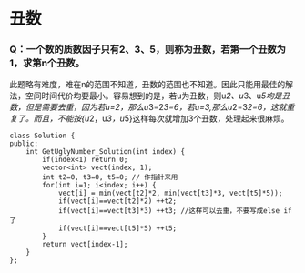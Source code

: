 # 丑数

### Q：一个数的质数因子只有2、3、5，则称为丑数，若第一个丑数为1，求第n个丑数。

此题略有难度，难在n的范围不知道，丑数的范围也不知道。因此只能用最佳的解法，空间时间代价均要最小。容易想到的是，若u为丑数，则u*2、u*3、u*5均是丑数，但是需要去重，因为若u=2，那么u*3=2*3=6，若u=3,那么u*2=3*2=6，这就重复了。而且，不能按{u*2，u*3，u*5}这样每次就增加3个丑数，处理起来很麻烦。

```
class Solution {
public:
    int GetUglyNumber_Solution(int index) {
        if(index<1) return 0;
        vector<int> vect(index, 1);
        int t2=0, t3=0, t5=0; // 作指针来用
        for(int i=1; i<index; i++) {
            vect[i] = min(vect[t2]*2, min(vect[t3]*3, vect[t5]*5));
            if(vect[i]==vect[t2]*2) ++t2;
            if(vect[i]==vect[t3]*3) ++t3; //这样可以去重，不要写成else if了
            if(vect[i]==vect[t5]*5) ++t5;
        }
        return vect[index-1];
    }
};
```


